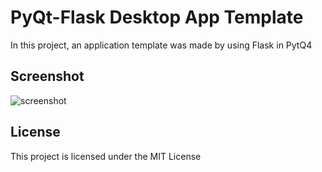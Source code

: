 # PyQt-Flask Desktop App Template
 
 In this project, an application template was made by using Flask in PytQ4

 ## Screenshot
 ![screenshot](https://cloud.githubusercontent.com/assets/23284052/21196754/82c51624-c241-11e6-913a-8bb13a42e819.PNG)
 
 ## License
 
 This project is licensed under the MIT License
